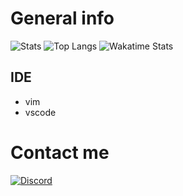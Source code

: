 # General info

![Stats](https://github-readme-stats.vercel.app/api?username=Waz0x&count_private=true&theme=tokyonight&hide=stars&show_icons=true)
![Top Langs](https://github-readme-stats.vercel.app/api/top-langs/?username=Waz0x&layout=compact&theme=tokyonight)
![Wakatime Stats](https://github-readme-stats.vercel.app/api/wakatime?username=@Waz0x&theme=tokyonight)

## IDE

- vim
- vscode

# Contact me

[![Discord](https://lanyard-profile-readme.vercel.app/api/606758395583922176?theme=light&bg=809ecf&animated=false&hideDiscrim=true&borderRadius=30px)](https://discord.com/users/606758395583922176)
